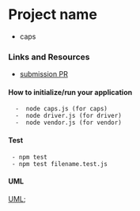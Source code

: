 
# Project name 

- caps

### Links and Resources

- [submission PR](https://github.com/Balqees-401-advanced-javascript/caps/pull/2)


#### How to initialize/run your application 
      
      -  node caps.js (for caps)
      -  node driver.js (for driver)
      -  node vendor.js (for vendor)

#### Test 
     
     - npm test
     - npm test filename.test.js

#### UML

[UML](capsUML.png);